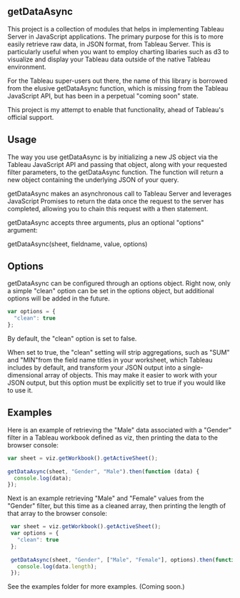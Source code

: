 ## getDataAsync

This project is a collection of modules that helps in implementing Tableau Server 
in JavaScript applications.  The primary purpose for this is to more easily 
retrieve raw data, in JSON format, from Tableau Server.  This is particularly 
useful when you want to employ charting libaries such as d3 to visualize and 
display your Tableau data outside of the native Tableau environment.

For the Tableau super-users out there, the name of this library is borrowed 
from the elusive getDataAsync function, which is missing from the Tableau
JavaScript API, but has been in a perpetual "coming soon" state.

This project is my attempt to enable that functionality, ahead of Tableau's
official support.

## Usage

The way you use getDataAsync is by initializing a new JS object via
the Tableau JavaScript API and passing that object, along with your
requested filter parameters, to the getDataAsync function. 
The function will return a new object containing the underlying JSON 
of your query. 

getDataAsync makes an asynchronous call to Tableau Server and leverages 
JavaScript Promises to return the data once the request to the server
has completed, allowing you to chain this request with a then statement.

getDataAsync accepts three arguments, plus an optional "options" argument:

getDataAsync(sheet, fieldname, value, options)

## Options

getDataAsync can be configured through an options object. Right now,
only a simple "clean" option can be set in the options object, but 
additional options will be added in the future.

```javascript
var options = {
  "clean": true
};
```

By default, the "clean" option is set to false. 

When set to true, the "clean" setting will strip aggregations, such as "SUM" 
and "MIN"from the field name titles in your worksheet, which Tableau includes
by default, and transform your JSON output into a single-dimensional array 
of objects. This may make it easier to work with your JSON output, but this 
option must be explicitly set to true if you would like to use it.  

## Examples

Here is an example of retrieving the "Male" data associated with a "Gender" 
filter in a Tableau workbook defined as viz, then printing the data to the 
browser console:

```javascript
var sheet = viz.getWorkbook().getActiveSheet();
 
getDataAsync(sheet, "Gender", "Male").then(function (data) {
  console.log(data);
});
```

Next is an example retrieving "Male" and "Female" values from the "Gender"
filter, but this time as a cleaned array, then printing the length of that 
array to the browser console:

```javascript
 var sheet = viz.getWorkbook().getActiveSheet();
 var options = {
   "clean": true
 };
 
 getDataAsync(sheet, "Gender", ["Male", "Female"], options).then(function (data) {
   console.log(data.length);
 });
```

See the examples folder for more examples. (Coming soon.)
